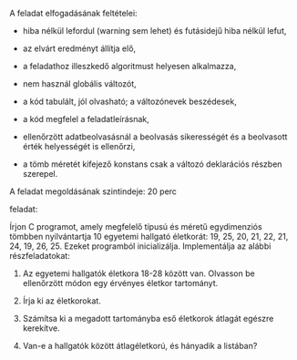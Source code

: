 A feladat elfogadásának feltételei:

- hiba nélkül lefordul (warning sem lehet) és futásidejű hiba nélkül lefut,

- az elvárt eredményt állítja elő,

- a feladathoz illeszkedő algoritmust helyesen alkalmazza,

- nem használ globális változót,

- a kód tabulált, jól olvasható; a változónevek beszédesek,

- a kód megfelel a feladatleírásnak,

- ellenőrzött adatbeolvasásnál a beolvasás sikerességét és a beolvasott érték helyességét is ellenőrzi,

- a tömb méretét kifejező konstans csak a változó deklarációs részben szerepel.

A feladat megoldásának szintindeje: 20 perc

feladat:

Írjon C programot, amely megfelelő típusú és méretű egydimenziós tömbben nyilvántartja 10 egyetemi hallgató életkorát: 19, 25, 20, 21, 22, 21, 24, 19, 26, 25. Ezeket programból inicializálja. Implementálja az alábbi részfeladatokat:

1) Az egyetemi hallgatók életkora 18-28 között van. Olvasson be ellenőrzött módon egy érvényes életkor tartományt.

2) Írja ki az életkorokat.

3) Számítsa ki a megadott tartományba eső életkorok átlagát egészre kerekítve.

4) Van-e a hallgatók között átlagéletkorú, és hányadik a listában?